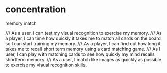 # concentration
memory match

/// As a user, I can test my visual recognition to exercise my memory.
/// As a player, I can time how quickly it takes me to match all cards on the board so I can start training my memory.
/// As a player, I can find out how long it takes me to recall short term memory using a card matching game.
/// As I user, I can play with matching cards to see how quickly my mind recalls shortterm memory.
/// As a user, I match like images as quickly as possible to exercise my visual recognition skills.
